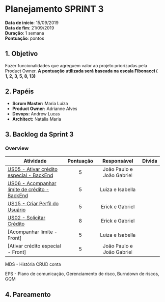 # Planejamento SPRINT 3

**Data de início**: 15/09/2019 <br/>
**Data de fim**: 21/09/2019 <br/>
**Duração**: 1 semana <br/>
**Pontuação**:  pontos 

## 1. Objetivo

Fazer funcionalidades que agreguem valor ao projeto priorizadas pela Product Owner. **A pontuação utilizada será baseada na escala Fibonacci ( 1, 2, 3, 5, 8, 13)**


## 2. Papéis 

* **Scrum Master:** Maria Luiza
* **Product Owner:** Adrianne Alves
* **Devops:** Andrew Lucas
* **Architect:** Natália Maria


## 3. Backlog da Sprint 3

### Overview
| Atividade | Pontuação | Responsável | Dívida |
| -------- | :----: | :----: | :----: |
| [US05 - Ativar crédito especial - BackEnd](https://github.com/fga-eps-mds/2019.2-Grupo2/issues/32) | 5 | João Paulo e João Gabriel | |
| [US06 - Acompanhar limite de crédito - BackEnd](https://github.com/fga-eps-mds/2019.2-Grupo2/issues/33) | 5 | Luiza e Isabella | |
| [US15 - Criar Perfil do Usuário](https://github.com/fga-eps-mds/2019.2-Grupo2/issues/31) | 5 | Erick e Gabriel ||
| [US02 - Solicitar Crédito](https://github.com/fga-eps-mds/2019.2-Grupo2/issues/30) | 8 | Erick e Gabriel  ||
| [Acompanhar limite - Front] | 5 | Luiza e Isabella ||
| [Ativar crédito especial - Front] | 5 | João Paulo e João Gabriel ||


MDS - História CRUD conta

EPS - Plano de comunicação, Gerenciamento de risco, Burndown de riscos, GQM


## 4. Pareamento
